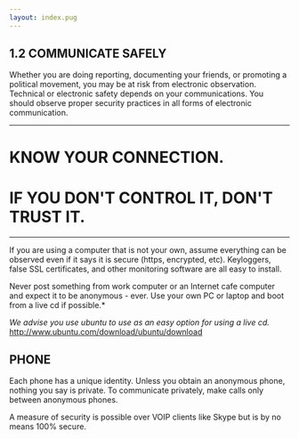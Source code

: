 ```yaml
---
layout: index.pug
---
```


## 1.2 COMMUNICATE SAFELY

Whether you are doing reporting, documenting your friends, or promoting a political movement, you may be at risk from electronic observation. Technical or electronic safety depends on your communications. You should observe proper security practices in all forms of electronic communication.

---

# KNOW YOUR CONNECTION.

# IF YOU DON'T CONTROL IT, DON'T TRUST IT.

---

If you are using a computer that is not your own, assume everything can be observed even if it says it is secure (https, encrypted, etc). Keyloggers, false SSL certificates, and other monitoring software are all easy to install.

Never post something from work computer or an Internet cafe computer and expect it to be anonymous - ever. Use your own PC or laptop and boot from a live cd if possible.*

*We advise you use ubuntu to use as an easy option for using a live cd.*
http://www.ubuntu.com/download/ubuntu/download

## PHONE

Each phone has a unique identity. Unless you obtain an anonymous phone, nothing you say is private. To communicate privately, make calls only between anonymous phones.  

A measure of security is possible over VOIP clients like Skype but is by no means 100% secure.
